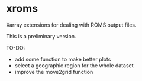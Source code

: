 # xroms
Xarray extensions for dealing with ROMS output files.

This is a preliminary version.

TO-DO:
<ul>
<li>add some function to make better plots</li>
<li>select a geographic region for the whole dataset</li>
<li>improve the move2grid function</li>
</ul>

